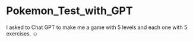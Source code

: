 # Pokemon_Test_with_GPT
I asked to Chat GPT to make me a game with 5 levels and each one with 5 exercises. ☺️
